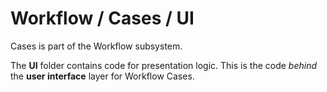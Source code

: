 # Workflow / Cases / UI

Cases is part of the Workflow subsystem.
  
The **UI** folder contains code for presentation logic. This is the code *behind* the **user interface** layer for Workflow Cases.
